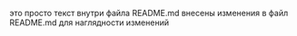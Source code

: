 это просто текст внутри файла README.md
внесены изменения в файл README.md
для наглядности изменений